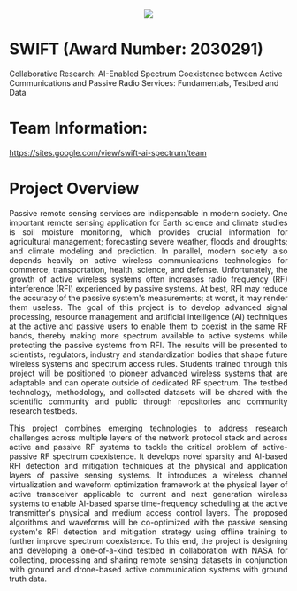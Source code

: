 <div align="center">
  <img src="https://github.com/user-attachments/assets/9159e324-03f6-4c25-8421-8e9d04c88d95">
</div>

# SWIFT (Award Number:	2030291)
Collaborative Research: AI-Enabled Spectrum Coexistence between Active Communications and Passive Radio Services: Fundamentals, Testbed and Data

# Team Information: 
https://sites.google.com/view/swift-ai-spectrum/team

# Project Overview
<p align="justify">
Passive remote sensing services are indispensable in modern society. One important remote sensing application for Earth science and climate studies is soil moisture monitoring, which provides crucial information for agricultural management; forecasting severe weather, floods and droughts; and climate modeling and prediction. In parallel, modern society also depends heavily on active wireless communications technologies for commerce, transportation, health, science, and defense. Unfortunately, the growth of active wireless systems often increases radio frequency (RF) interference (RFI) experienced by passive systems. At best, RFI may reduce the accuracy of the passive system's measurements; at worst, it may render them useless. The goal of this project is to develop advanced signal processing, resource management and artificial intelligence (AI) techniques at the active and passive users to enable them to coexist in the same RF bands, thereby making more spectrum available to active systems while protecting the passive systems from RFI. The results will be presented to scientists, regulators, industry and standardization bodies that shape future wireless systems and spectrum access rules. Students trained through this project will be positioned to pioneer advanced wireless systems that are adaptable and can operate outside of dedicated RF spectrum. The testbed technology, methodology, and collected datasets will be shared with the scientific community and public through repositories and community research testbeds. 
</p>
<p align="justify">
This project combines emerging technologies to address research challenges across multiple layers of the network protocol stack and across active and passive RF systems to tackle the critical problem of active-passive RF spectrum coexistence. It develops novel sparsity and AI-based RFI detection and mitigation techniques at the physical and application layers of passive sensing systems. It introduces a wireless channel virtualization and waveform optimization framework at the physical layer of active transceiver applicable to current and next generation wireless systems to enable AI-based sparse time-frequency scheduling at the active transmitter's physical and medium access control layers. The proposed algorithms and waveforms will be co-optimized with the passive sensing system's RFI detection and mitigation strategy using offline training to further improve spectrum coexistence. To this end, the project is designing and developing a one-of-a-kind testbed in collaboration with NASA for collecting, processing and sharing remote sensing datasets in conjunction with ground and drone-based active communication systems with ground truth data.
</p>

